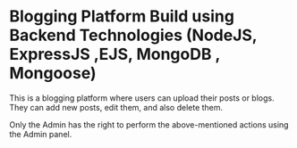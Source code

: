 # Blogging Platform Build using Backend Technologies (NodeJS, ExpressJS ,EJS, MongoDB , Mongoose)

This is a blogging platform where users can upload their posts or blogs.
They can add new posts, edit them, and also delete them.

Only the Admin has the right to perform the above-mentioned actions using the Admin panel.
 
